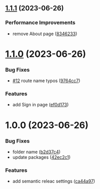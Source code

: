 ## [1.1.1](https://github.com/tany31/semantic-release-example/compare/v1.1.0...v1.1.1) (2023-06-26)


### Performance Improvements

* remove About page ([8346233](https://github.com/tany31/semantic-release-example/commit/83462331ddb8229c622abcf731539316836d3d68))

# [1.1.0](https://github.com/tany31/semantic-release-example/compare/v1.0.0...v1.1.0) (2023-06-26)


### Bug Fixes

* [#12](https://github.com/tany31/semantic-release-example/issues/12) route name typos ([9764cc7](https://github.com/tany31/semantic-release-example/commit/9764cc7fae3cf58a439594dec5281244fbc06572))


### Features

* add Sign in page ([ef0d173](https://github.com/tany31/semantic-release-example/commit/ef0d173180d547d5697556d80b5004054f2c732e))

# 1.0.0 (2023-06-26)


### Bug Fixes

* folder name ([b2d37c4](https://github.com/tany31/semantic-release-example/commit/b2d37c47b109d5fa05122fc61510f209b260bf03))
* update packages ([42ec2c1](https://github.com/tany31/semantic-release-example/commit/42ec2c1d02a73e2649778157cf5ed6eed1c8e1dd))


### Features

* add semantic releac settings ([ca44a97](https://github.com/tany31/semantic-release-example/commit/ca44a975258daf3d52be81db7159afe748d513d7))

